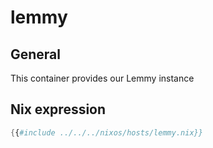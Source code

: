 # lemmy

## General

This container provides our Lemmy instance

## Nix expression

```nix
{{#include ../../../nixos/hosts/lemmy.nix}}
```
